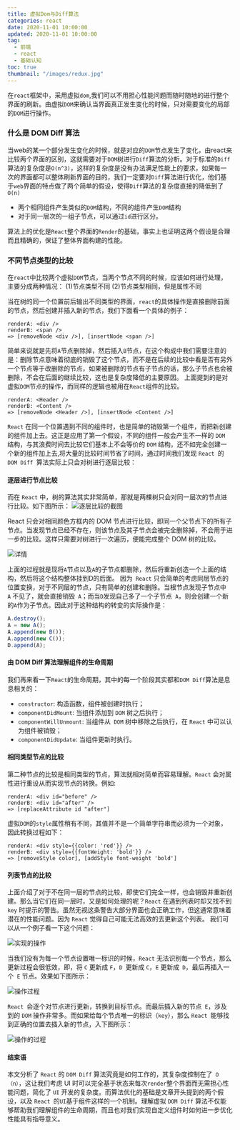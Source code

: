 ```yaml
---
title: 虚拟Dom与Diff算法
categories: react
date: 2020-11-01 10:00:00
updated: 2020-11-01 10:00:00
tag:
  - 前端
  - react
  - 基础认知
toc: true
thumbnail: "/images/redux.jpg"
---
```

在`react`框架中，采用虚拟`dom`,我们可以不用担心性能问题而随时随地的进行整个界面的刷新。由虚拟`DOM`来确认当界面真正发生变化的时候，只对需要变化的局部的`DOM`进行操作。
<!--more-->
### 什么是 DOM Diff 算法
当web的某一个部分发生变化的时候，就是对应的`DOM`节点发生了变化，由react来比较两个界面的区别，这就需要对于`DOM`树进行`Diff`算法的分析。对于标准的`Diff`算法的复杂度是`O(n^3)`，这样的复杂度是没有办法满足性能上的要求，如果每一次的界面都可以整体刷新界面的目的，我们一定要对`Diff`算法进行优化，他们基于`web`界面的特点做了两个简单的假设，使得`Diff`算法的复杂度直接的降低到了`O(n)`
- 两个相同组件产生类似的`DOM`结构，不同的组件产生`DOM`结构
- 对于同一层次的一组子节点，可以通过`id`进行区分。

算法上的优化是`React`整个界面的`Render`的基础，事实上也证明这两个假设是合理而且精确的，保证了整体界面构建的性能。

### 不同节点类型的比较
在`react`中比较两个虚拟`DOM`节点，当两个节点不同的时候，应该如何进行处理，主要分成两种情况：
(1)节点类型不同
(2)节点类型相同，但是属性不同

当在树的同一个位置前后输出不同类型的界面，`react`的具体操作是直接删除前面的节点，然后创建并插入新的节点，我们下面看一个具体的例子：
```
renderA: <div />
renderB: <span />
=> [removeNode <div />], [insertNode <span />]
```
简单来说就是先将`A`节点删除掉，然后插入`B`节点，在这个构成中我们需要注意的是：删除节点意味着彻底的销毁了这个节点，而不是在后续的比较中看是否有另外一个节点等于改删除的节点，如果被删除的节点有子节点的话，那么子节点也会被删除，不会在后面的继续比较，这也是复杂度降低的主要原因。
上面提到的是对虚拟` DOM `节点的操作，而同样的逻辑也被用在` React `组件的比较。
```
renderA: <Header />
renderB: <Content />
=> [removeNode <Header />], [insertNode <Content />]
```
`React` 在同一个位置遇到不同的组件时，也是简单的销毁第一个组件，而把新创建的组件加上去。这正是应用了第一个假设，不同的组件一般会产生不一样的 `DOM` 结构，与其浪费时间去比较它们基本上不会等价的 `DOM` 结构，还不如完全创建一个新的组件加上去,将大量的比较时间节省了时间，通过时间我们发现 `React `的 `DOM Diff `算法实际上只会对树进行逐层比较：
#### 逐层进行节点比较

而在 `React` 中，树的算法其实非常简单，那就是两棵树只会对同一层次的节点进行比较。如下图所示：
![逐层比较的截图](https://upload-images.jianshu.io/upload_images/13681871-a7efd556d3ae8548.png?imageMogr2/auto-orient/strip%7CimageView2/2/w/1240)

React 只会对相同颜色方框内的 DOM 节点进行比较，即同一个父节点下的所有子节点。当发现节点已经不存在，则该节点及其子节点会被完全删除掉，不会用于进一步的比较。这样只需要对树进行一次遍历，便能完成整个 DOM 树的比较。

![详情](https://upload-images.jianshu.io/upload_images/13681871-056d58fe78eb2109.png?imageMogr2/auto-orient/strip%7CimageView2/2/w/1240)

上面的过程就是现将`A`节点以及`A`的子节点都删除，然后将重新创造一个上面的结构，然后将这个结构整体挂到D的后面。
因为` React` 只会简单的考虑同层节点的位置变换，对于不同层的节点，只有简单的创建和删除。当根节点发现子节点中` A` 不见了，就会直接销毁` A`；而当` D `发现自己多了一个子节点` A`，则会创建一个新的` A `作为子节点。因此对于这种结构的转变的实际操作是：
```javaScript
A.destroy();
A = new A();
A.append(new B());
A.append(new C());
D.append(A);
```
#### 由 DOM Diff 算法理解组件的生命周期
我们再来看一下`React`的生命周期，其中的每一个阶段其实都和`DOM Diff`算法是息息相关的：
- `constructor`: 构造函数，组件被创建时执行；
- `componentDidMount`: 当组件添加到 `DOM` 树之后执行；
- `componentWillUnmount`: 当组件从` DOM` 树中移除之后执行，在 `React` 中可以认为组件被销毁；
- `componentDidUpdate`: 当组件更新时执行。
#### 相同类型节点的比较
第二种节点的比较是相同类型的节点，算法就相对简单而容易理解。`React` 会对属性进行重设从而实现节点的转换。例如:
```
renderA: <div id="before" />
renderB: <div id="after" />
=> [replaceAttribute id "after"]
```
虚拟` DOM `的` style `属性稍有不同，其值并不是一个简单字符串而必须为一个对象，因此转换过程如下：
```
renderA: <div style={{color: 'red'}} />
renderB: <div style={{fontWeight: 'bold'}} />
=> [removeStyle color], [addStyle font-weight 'bold']
```
#### 列表节点的比较
上面介绍了对于不在同一层的节点的比较，即使它们完全一样，也会销毁并重新创建。那么当它们在同一层时，又是如何处理的呢？`React` 在遇到列表时却又找不到`key` 时提示的警告。虽然无视这条警告大部分界面也会正确工作，但这通常意味着潜在的性能问题。因为 `React` 觉得自己可能无法高效的去更新这个列表。
我们可以从一个例子看一下这个问题：

![实现的操作](https://upload-images.jianshu.io/upload_images/13681871-8099fa41e1013705.png?imageMogr2/auto-orient/strip%7CimageView2/2/w/1240)

当我们没有为每一个节点设置唯一标识的时候，`React` 无法识别每一个节点，那么更新过程会很低效，即，将 `C` 更新成 `F`，`D `更新成 `C`，`E` 更新成` D`，最后再插入一个` E` 节点。效果如下图所示：

![操作过程](https://upload-images.jianshu.io/upload_images/13681871-55a39466ab8491f5.png?imageMogr2/auto-orient/strip%7CimageView2/2/w/1240)

`React `会逐个对节点进行更新，转换到目标节点。而最后插入新的节点` E`，涉及到的 `DOM` 操作非常多。而如果给每个节点唯一的标识（`key`），那么 `React `能够找到正确的位置去插入新的节点，入下图所示：

![操作的过程](https://upload-images.jianshu.io/upload_images/13681871-d2e1f4c73fbeda7b.png?imageMogr2/auto-orient/strip%7CimageView2/2/w/1240)

#### 结束语

本文分析了 `React` 的 `DOM Diff` 算法究竟是如何工作的，其复杂度控制在了` O（n）`，这让我们考虑 UI 时可以完全基于状态来每次` render `整个界面而无需担心性能问题，简化了 `UI` 开发的复杂度。而算法优化的基础是文章开头提到的两个假设，以及 `React `的` UI `基于组件这样的一个机制。理解虚拟 `DOM Diff` 算法不仅能够帮助我们理解组件的生命周期，而且也对我们实现自定义组件时如何进一步优化性能具有指导意义。
